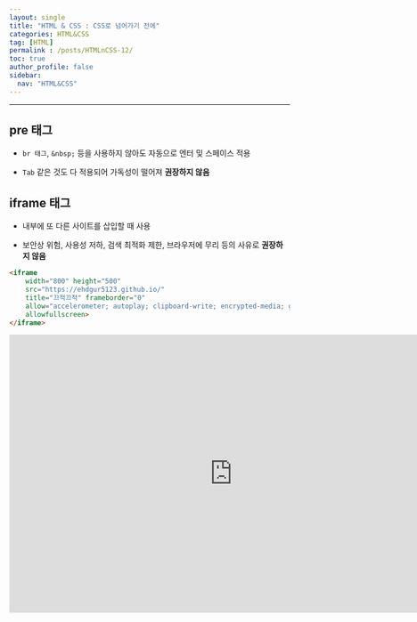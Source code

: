 ```yaml
---
layout: single
title: "HTML & CSS : CSS로 넘어가기 전에"
categories: HTML&CSS
tag: [HTML]
permalink : /posts/HTMLnCSS-12/
toc: true
author_profile: false
sidebar:
  nav: "HTML&CSS"
---
```


<hr>

## pre 태그

- `br 태그`, `&nbsp;` 등을 사용하지 않아도 자동으로 엔터 및 스페이스 적용

- `Tab` 같은 것도 다 적용되어 가독성이 떨어져 **권장하지 않음**

## iframe 태그

- 내부에 또 다른 사이트를 삽입할 때 사용

- 보안상 위험, 사용성 저하, 검색 최적화 제한, 브라우저에 무리 등의 사유로 **권장하지 않음**

```html
<iframe 
    width="800" height="500" 
    src="https://ehdgur5123.github.io/"
    title="끄적끄적" frameborder="0" 
    allow="accelerometer; autoplay; clipboard-write; encrypted-media; gyroscope; picture-in-picture"
    allowfullscreen>
</iframe>
```

<iframe width="800" height="500" src="https://ehdgur5123.github.io/" title="끄적끄적" frameborder="0" allow="accelerometer; autoplay; clipboard-write; encrypted-media; gyroscope; picture-in-picture" allowfullscreen></iframe>

